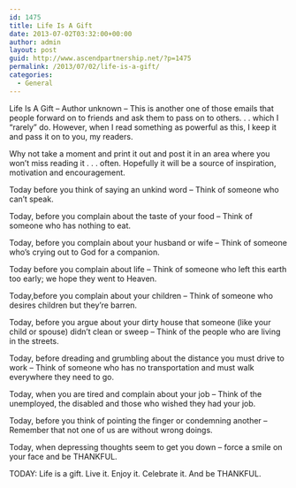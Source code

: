 ```yaml
---
id: 1475
title: Life Is A Gift
date: 2013-07-02T03:32:00+00:00
author: admin
layout: post
guid: http://www.ascendpartnership.net/?p=1475
permalink: /2013/07/02/life-is-a-gift/
categories:
  - General
---
```

Life Is A Gift &#8211; Author unknown &#8211; This is another one of those emails that people forward on to friends and ask them to pass on to others. . . which I &#8220;rarely&#8221; do. However, when I read something as powerful as this, I keep it and pass it on to you, my readers.
  
Why not take a moment and print it out and post it in an area where you won&#8217;t miss reading it . . . often. Hopefully it will be a source of inspiration, motivation and encouragement.

Today before you think of saying an unkind word &#8211; Think of someone who can&#8217;t speak.

Today, before you complain about the taste of your food &#8211; Think of someone who has nothing to eat.

Today, before you complain about your husband or wife &#8211; Think of someone who&#8217;s crying out to God for a companion.

Today before you complain about life &#8211; Think of someone who left this earth too early; we hope they went to Heaven.

Today,before you complain about your children &#8211; Think of someone who desires children but they&#8217;re barren.

Today, before you argue about your dirty house that someone (like your child or spouse) didn&#8217;t clean or sweep &#8211; Think of the people who are living in the streets.

Today, before dreading and grumbling about the distance you must drive to work &#8211; Think of someone who has no transportation and must walk everywhere they need to go.

Today, when you are tired and complain about your job &#8211; Think of the unemployed, the disabled and those who wished they had your job.

Today, before you think of pointing the finger or condemning another &#8211; Remember that not one of us are without wrong doings.

Today, when depressing thoughts seem to get you down &#8211; force a smile on your face and be THANKFUL.

TODAY: Life is a gift. Live it. Enjoy it. Celebrate it. And be THANKFUL.